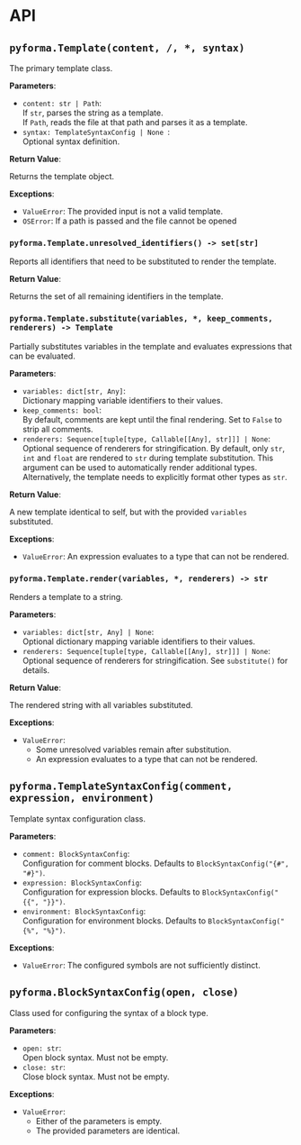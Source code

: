 # API

## `pyforma.Template(content, /, *, syntax)`

The primary template class.

**Parameters**:

- `content: str | Path`:  
  If `str`, parses the string as a template.  
  If `Path`, reads the file at that path and parses it as a template.
- `syntax: TemplateSyntaxConfig | None `:  
  Optional syntax definition.

**Return Value**:

Returns the template object.

**Exceptions**:

- `ValueError`: The provided input is not a valid template.
- `OSError`: If a path is passed and the file cannot be opened

### `pyforma.Template.unresolved_identifiers() -> set[str]`

Reports all identifiers that need to be substituted to render the template.

**Return Value**:

Returns the set of all remaining identifiers in the template.

### `pyforma.Template.substitute(variables, *, keep_comments, renderers) -> Template`

Partially substitutes variables in the template and evaluates expressions that can be evaluated.

**Parameters**:

- `variables: dict[str, Any]`:  
  Dictionary mapping variable identifiers to their values.
- `keep_comments: bool`:  
  By default, comments are kept until the final rendering. Set to `False` to strip all comments.
- `renderers: Sequence[tuple[type, Callable[[Any], str]]] | None`:  
  Optional sequence of renderers for stringification. By default, only `str`, `int` and `float` are
  rendered to `str` during template substitution. This argument can be used to automatically
  render additional types. Alternatively, the template needs to explicitly format other types as
  `str`.

**Return Value**:

A new template identical to self, but with the provided `variables` substituted.

**Exceptions**:

- `ValueError`: An expression evaluates to a type that can not be rendered.

### `pyforma.Template.render(variables, *, renderers) -> str`

Renders a template to a string.

**Parameters**:

- `variables: dict[str, Any] | None`:  
  Optional dictionary mapping variable identifiers to their values.
- `renderers: Sequence[tuple[type, Callable[[Any], str]]] | None`:  
  Optional sequence of renderers for stringification. See `substitute()` for details.

**Return Value**:

The rendered string with all variables substituted.

**Exceptions**:

- `ValueError`:
    - Some unresolved variables remain after substitution.
    - An expression evaluates to a type that can not be rendered.

## `pyforma.TemplateSyntaxConfig(comment, expression, environment)`

Template syntax configuration class.

**Parameters**:

- `comment: BlockSyntaxConfig`:  
  Configuration for comment blocks.
  Defaults to `BlockSyntaxConfig("{#", "#}")`.
- `expression: BlockSyntaxConfig`:  
  Configuration for expression blocks.
  Defaults to `BlockSyntaxConfig("{{", "}}")`.
- `environment: BlockSyntaxConfig`:  
  Configuration for environment blocks.
  Defaults to `BlockSyntaxConfig("{%", "%}")`.

**Exceptions**:

- `ValueError`: The configured symbols are not sufficiently distinct.

## `pyforma.BlockSyntaxConfig(open, close)`

Class used for configuring the syntax of a block type.

**Parameters**:

- `open: str`:  
  Open block syntax. Must not be empty.
- `close: str`:  
  Close block syntax. Must not be empty.

**Exceptions**:

- `ValueError`:
    - Either of the parameters is empty.
    - The provided parameters are identical.
